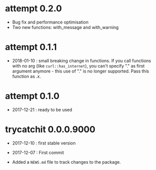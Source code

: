 # attempt 0.2.0

* Bug fix and performance optimisation
* Two new functions: with_message and with_warning

# attempt 0.1.1

* 2018-01-10 : small breaking change in functions. If you call functions with no arg (like `curl::has_internet`), you can't specify "." as first argument anymore - this use of "." is no longer supported. Pass this function as .x.

# attempt 0.1.0

* 2017-12-21 : ready to be used 

# trycatchit 0.0.0.9000

* 2017-12-10 : first stable version

* 2017-12-07 : First commit 

* Added a `NEWS.md` file to track changes to the package.



